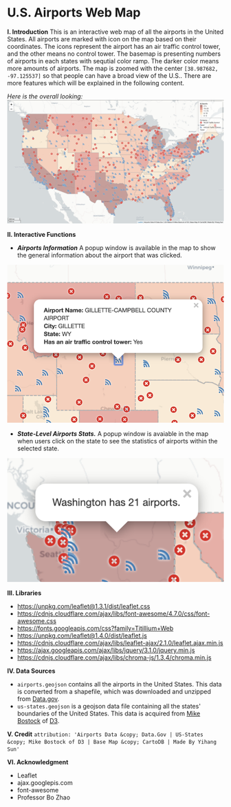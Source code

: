 # U.S. Airports Web Map
**I. Introduction**
This is an interactive web map of all the airports in the United States. All airports are marked with icon on the map based on their coordinates. The icons <i class="fa fa-rss marker"></i> represent the airport has an air traffic control tower, and the other means no control tower. The basemap is presenting numbers of airports in each states with sequtial color ramp. The darker color means more amounts of airports. The map is zoomed with the center `[38.987682, -97.125537]` so that people can have a broad view of the U.S.. There are more features which will be explained in the following content.

_Here is the overall looking:_
![](img/final_look.png)

**II. Interactive Functions**
- **_Airports Information_**
A popup window is available in the map to show the general information about the airport that was clicked.

![](img/airport_info.png)

- **_State-Level Airports Stats._**
A popup window is avaiable in the map when users click on the state to see the statistics of airports within the selected state.

![](img/state_airport.png)

**III. Libraries**
- https://unpkg.com/leaflet@1.3.1/dist/leaflet.css
- https://cdnjs.cloudflare.com/ajax/libs/font-awesome/4.7.0/css/font-awesome.css
- https://fonts.googleapis.com/css?family=Titillium+Web
- https://unpkg.com/leaflet@1.4.0/dist/leaflet.js
- https://cdnjs.cloudflare.com/ajax/libs/leaflet-ajax/2.1.0/leaflet.ajax.min.js
- https://ajax.googleapis.com/ajax/libs/jquery/3.1.0/jquery.min.js
- https://cdnjs.cloudflare.com/ajax/libs/chroma-js/1.3.4/chroma.min.js

**IV. Data Sources**
- `airports.geojson` contains all the airports in the United States. This data is converted from a shapefile, which was downloaded and unzipped from
[Data.gov](https://catalog.data.gov/dataset/usgs-small-scale-dataset-airports-of-the-united-states-201207-shapefile).
- `us-states.geojson` is a geojson data file containing all the states' boundaries of the United States. This data is acquired from [Mike Bostock](https://bost.ocks.org/mike/) of [D3](https://d3js.org/).

**V. Credit**
```attribution: 'Airports Data &copy; Data.Gov | US-States &copy; Mike Bostock of D3 | Base Map &copy; CartoDB | Made By Yihang Sun'```

**VI. Acknowledgment**
- Leaflet
- ajax.googlepis.com
- font-awesome
- Professor Bo Zhao
